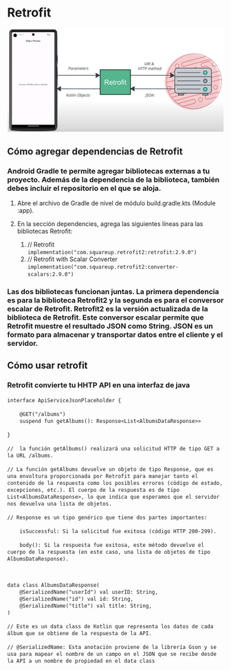 # Retrofit
![retrofit](retrofit.png)
## Cómo agregar dependencias de Retrofit
### Android Gradle te permite agregar bibliotecas externas a tu proyecto. Además de la dependencia de la biblioteca, también debes incluir el repositorio en el que se aloja.

1. Abre el archivo de Gradle de nivel de módulo build.gradle.kts (Module :app).
2. En la sección dependencies, agrega las siguientes líneas para las bibliotecas Retrofit:

    1. // Retrofit  
    `implementation("com.squareup.retrofit2:retrofit:2.9.0")`
    2. // Retrofit with Scalar Converter
    `implementation("com.squareup.retrofit2:converter-scalars:2.9.0")`

### Las dos bibliotecas funcionan juntas. La primera dependencia es para la biblioteca Retrofit2 y la segunda es para el conversor escalar de Retrofit. Retrofit2 es la versión actualizada de la biblioteca de Retrofit. Este conversor escalar permite que Retrofit muestre el resultado JSON como String. JSON es un formato para almacenar y transportar datos entre el cliente y el servidor.

## Cómo usar retrofit

### Retrofit convierte tu HHTP API en una interfaz de java

    interface ApiServiceJsonPlaceholder {

        @GET("/albums") 
        suspend fun getAlbums(): Response<List<AlbumsDataResponse>> 
    
    }

    //  la función getAlbums() realizará una solicitud HTTP de tipo GET a la URL /albums.

    // La función getAlbums devuelve un objeto de tipo Response, que es una envoltura proporcionada por Retrofit para manejar tanto el contenido de la respuesta como los posibles errores (código de estado, excepciones, etc.). El cuerpo de la respuesta es de tipo List<AlbumsDataResponse>, lo que indica que esperamos que el servidor nos devuelva una lista de objetos.

    // Response es un tipo genérico que tiene dos partes importantes:

        isSuccessful: Si la solicitud fue exitosa (código HTTP 200-299).

        body(): Si la respuesta fue exitosa, este método devuelve el cuerpo de la respuesta (en este caso, una lista de objetos de tipo AlbumsDataResponse).
<br>

    data class AlbumsDataResponse(
        @SerializedName("userId") val userID: String,
        @SerializedName("id") val id: String,
        @SerializedName("title") val title: String,
    )

    // Este es un data class de Kotlin que representa los datos de cada álbum que se obtiene de la respuesta de la API.

    // @SerializedName: Esta anotación proviene de la librería Gson y se usa para mapear el nombre de un campo en el JSON que se recibe desde la API a un nombre de propiedad en el data class



